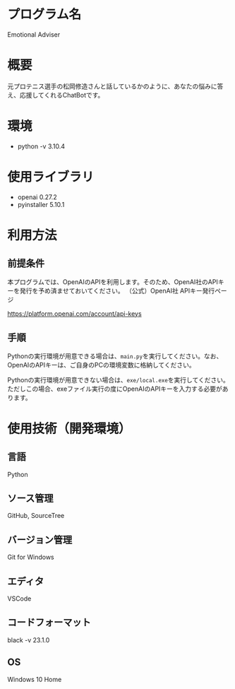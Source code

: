 # プログラム名
Emotional Adviser

# 概要
元プロテニス選手の松岡修造さんと話しているかのように、あなたの悩みに答え、応援してくれるChatBotです。

# 環境
- python -v 3.10.4

# 使用ライブラリ
- openai 0.27.2
- pyinstaller 5.10.1

# 利用方法
## 前提条件
本プログラムでは、OpenAIのAPIを利用します。そのため、OpenAI社のAPIキーを発行を予め済ませておいてください。
（公式）OpenAI社 APIキー発行ページ

https://platform.openai.com/account/api-keys

## 手順
Pythonの実行環境が用意できる場合は、`main.py`を実行してください。なお、OpenAIのAPIキーは、ご自身のPCの環境変数に格納してください。

Pythonの実行環境が用意できない場合は、`exe/local.exe`を実行してください。ただしこの場合、exeファイル実行の度にOpenAIのAPIキーを入力する必要があります。

# 使用技術（開発環境）
## 言語
Python

## ソース管理
GitHub, SourceTree

## バージョン管理
Git for Windows

## エディタ
VSCode

## コードフォーマット
black -v 23.1.0

## OS
Windows 10 Home